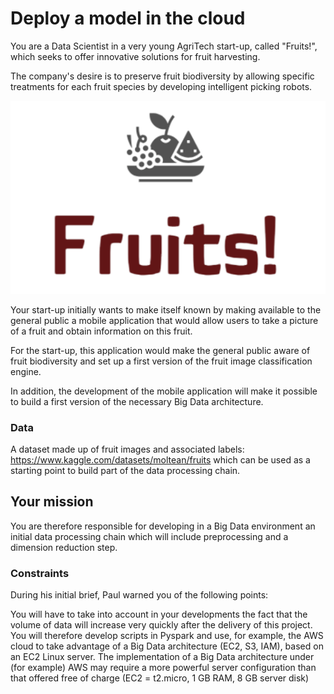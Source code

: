 # Deploy a model in the cloud
You are a Data Scientist in a very young AgriTech start-up, called "Fruits!", which seeks to offer innovative solutions for fruit harvesting.

The company's desire is to preserve fruit biodiversity by allowing specific treatments for each fruit species by developing intelligent picking robots.

<img src="img.png">

Your start-up initially wants to make itself known by making available to the general public a mobile application that would allow users to take a picture of
a fruit and obtain information on this fruit.

For the start-up, this application would make the general public aware of fruit biodiversity and set up a first version of the fruit image classification engine.

In addition, the development of the mobile application will make it possible to build a first version of the necessary Big Data architecture.

### Data
A dataset made up of fruit images and associated labels: https://www.kaggle.com/datasets/moltean/fruits
which can be used as a starting point to build part of the data processing chain.

## Your mission
You are therefore responsible for developing in a Big Data environment an initial data processing chain which will include preprocessing and a dimension reduction step.

### Constraints
During his initial brief, Paul warned you of the following points:

You will have to take into account in your developments the fact that the volume of data will increase very quickly after the delivery of this project. 
You will therefore develop scripts in Pyspark and use, for example, the AWS cloud to take advantage of a Big Data architecture (EC2, S3, IAM), based on an EC2 Linux server.
The implementation of a Big Data architecture under (for example) AWS may require a more powerful server configuration than that offered free of charge (EC2 = t2.micro, 1 GB RAM, 8 GB server disk)
